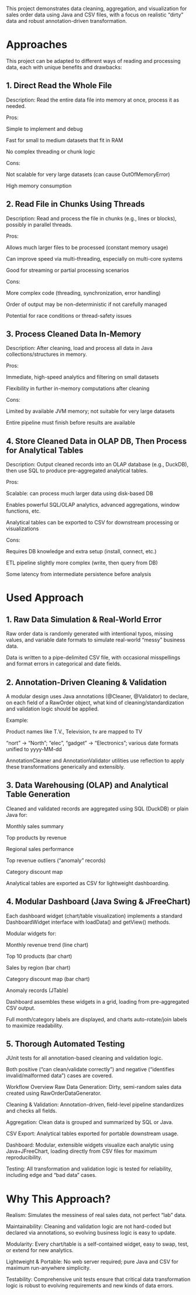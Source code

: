 This project demonstrates data cleaning, aggregation, and visualization for sales order data using Java and CSV files, with a focus on realistic “dirty” data and robust annotation-driven transformation.

# Approaches
This project can be adapted to different ways of reading and processing data, each with unique benefits and drawbacks:

## 1. Direct Read the Whole File
Description:
Read the entire data file into memory at once, process it as needed.

Pros:

Simple to implement and debug

Fast for small to medium datasets that fit in RAM

No complex threading or chunk logic

Cons:

Not scalable for very large datasets (can cause OutOfMemoryError)

High memory consumption

## 2. Read File in Chunks Using Threads
Description:
Read and process the file in chunks (e.g., lines or blocks), possibly in parallel threads.

Pros:

Allows much larger files to be processed (constant memory usage)

Can improve speed via multi-threading, especially on multi-core systems

Good for streaming or partial processing scenarios

Cons:

More complex code (threading, synchronization, error handling)

Order of output may be non-deterministic if not carefully managed

Potential for race conditions or thread-safety issues

## 3. Process Cleaned Data In-Memory
Description:
After cleaning, load and process all data in Java collections/structures in memory.

Pros:

Immediate, high-speed analytics and filtering on small datasets

Flexibility in further in-memory computations after cleaning

Cons:

Limited by available JVM memory; not suitable for very large datasets

Entire pipeline must finish before results are available

## 4. Store Cleaned Data in OLAP DB, Then Process for Analytical Tables
Description:
Output cleaned records into an OLAP database (e.g., DuckDB), then use SQL to produce pre-aggregated analytical tables.

Pros:

Scalable: can process much larger data using disk-based DB

Enables powerful SQL/OLAP analytics, advanced aggregations, window functions, etc.

Analytical tables can be exported to CSV for downstream processing or visualizations

Cons:

Requires DB knowledge and extra setup (install, connect, etc.)

ETL pipeline slightly more complex (write, then query from DB)

Some latency from intermediate persistence before analysis

# Used Approach
## 1. Raw Data Simulation & Real-World Error
Raw order data is randomly generated with intentional typos, missing values, and variable date formats to simulate real-world “messy” business data.

Data is written to a pipe-delimited CSV file, with occasional misspellings and format errors in categorical and date fields.

## 2. Annotation-Driven Cleaning & Validation
A modular design uses Java annotations (@Cleaner, @Validator) to declare, on each field of a RawOrder object, what kind of cleaning/standardization and validation logic should be applied.

Example:

Product names like T.V., Television, tv are mapped to TV

“nort” → “North”; “elec”, “gadget” → “Electronics”; various date formats unified to yyyy-MM-dd

AnnotationCleaner and AnnotationValidator utilities use reflection to apply these transformations generically and extensibly.

## 3. Data Warehousing (OLAP) and Analytical Table Generation
Cleaned and validated records are aggregated using SQL (DuckDB) or plain Java for:

Monthly sales summary

Top products by revenue

Regional sales performance

Top revenue outliers (“anomaly” records)

Category discount map

Analytical tables are exported as CSV for lightweight dashboarding.

## 4. Modular Dashboard (Java Swing & JFreeChart)
Each dashboard widget (chart/table visualization) implements a standard DashboardWidget interface with loadData() and getView() methods.

Modular widgets for:

Monthly revenue trend (line chart)

Top 10 products (bar chart)

Sales by region (bar chart)

Category discount map (bar chart)

Anomaly records (JTable)

Dashboard assembles these widgets in a grid, loading from pre-aggregated CSV output.

Full month/category labels are displayed, and charts auto-rotate/join labels to maximize readability.

## 5. Thorough Automated Testing
JUnit tests for all annotation-based cleaning and validation logic.

Both positive (“can clean/validate correctly”) and negative (“identifies invalid/malformed data”) cases are covered.

Workflow Overview
Raw Data Generation:
Dirty, semi-random sales data created using RawOrderDataGenerator.

Cleaning & Validation:
Annotation-driven, field-level pipeline standardizes and checks all fields.

Aggregation:
Clean data is grouped and summarized by SQL or Java.

CSV Export:
Analytical tables exported for portable downstream usage.

Dashboard:
Modular, extensible widgets visualize each analytic using Java+JFreeChart, loading directly from CSV files for maximum reproducibility.

Testing:
All transformation and validation logic is tested for reliability, including edge and “bad data” cases.

# Why This Approach?
Realism: Simulates the messiness of real sales data, not perfect “lab” data.

Maintainability: Cleaning and validation logic are not hard-coded but declared via annotations, so evolving business logic is easy to update.

Modularity: Every chart/table is a self-contained widget, easy to swap, test, or extend for new analytics.

Lightweight & Portable: No web server required; pure Java and CSV for maximum run-anywhere simplicity.

Testability: Comprehensive unit tests ensure that critical data transformation logic is robust to evolving requirements and new kinds of data errors.
